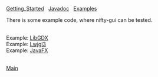 [Getting_Started](../documentation/Getting_Started.md) &nbsp; [Javadoc](../documentation/Getting_Started.md) &nbsp; [Examples](../documentation/Getting_Started.md)

There is some example code, where nifty-gui can be tested.

<br>Example: [LibGDX](../nifty-examples-libgdx/README.md)
<br>Example: [Lwjgl3](../nifty-examples-lwjgl3/README.md)
<br>Example: [JavaFX](../nifty-examples-javafx/README.md)

<br>[Main](../README.md)
